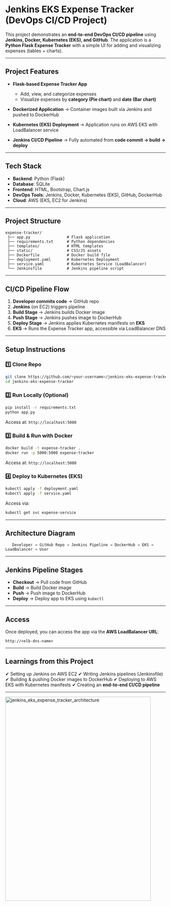 # Jenkins EKS Expense Tracker (DevOps CI/CD Project)

This project demonstrates an **end-to-end DevOps CI/CD pipeline** using **Jenkins, Docker, Kubernetes (EKS), and GitHub**.
The application is a **Python Flask Expense Tracker** with a simple UI for adding and visualizing expenses (tables + charts).

---

## Project Features

* **Flask-based Expense Tracker App**

  * Add, view, and categorize expenses
  * Visualize expenses by **category (Pie chart)** and **date (Bar chart)**
* **Dockerized Application** → Container images built via Jenkins and pushed to DockerHub
* **Kubernetes (EKS) Deployment** → Application runs on AWS EKS with LoadBalancer service
* **Jenkins CI/CD Pipeline** → Fully automated from **code commit → build → deploy**

---

## Tech Stack

* **Backend**: Python (Flask)
* **Database**: SQLite
* **Frontend**: HTML, Bootstrap, Chart.js
* **DevOps Tools**: Jenkins, Docker, Kubernetes (EKS), GitHub, DockerHub
* **Cloud**: AWS (EKS, EC2 for Jenkins)

---

## Project Structure

```
expense-tracker/
 ├── app.py                # Flask application
 ├── requirements.txt      # Python dependencies
 ├── templates/            # HTML templates
 ├── static/               # CSS/JS assets
 ├── Dockerfile            # Docker build file
 ├── deployment.yaml       # Kubernetes Deployment
 ├── service.yaml          # Kubernetes Service (LoadBalancer)
 └── Jenkinsfile           # Jenkins pipeline script
```

---

## CI/CD Pipeline Flow

1. **Developer commits code** → GitHub repo
2. **Jenkins** (on EC2) triggers pipeline
3. **Build Stage** → Jenkins builds Docker image
4. **Push Stage** → Jenkins pushes image to DockerHub
5. **Deploy Stage** → Jenkins applies Kubernetes manifests on **EKS**
6. **EKS** → Runs the Expense Tracker app, accessible via LoadBalancer DNS

---

## Setup Instructions

### 1️⃣ Clone Repo

```bash
git clone https://github.com/<your-username>/jenkins-eks-expense-tracker.git
cd jenkins-eks-expense-tracker
```

### 2️⃣ Run Locally (Optional)

```bash
pip install -r requirements.txt
python app.py
```

Access at: `http://localhost:5000`

### 3️⃣ Build & Run with Docker

```bash
docker build -t expense-tracker .
docker run -p 5000:5000 expense-tracker
```

Access at: `http://localhost:5000`

### 4️⃣ Deploy to Kubernetes (EKS)

```bash
kubectl apply -f deployment.yaml
kubectl apply -f service.yaml
```

Access via:

```bash
kubectl get svc expense-service
```

---

## Architecture Diagram

```
   Developer → GitHub Repo → Jenkins Pipeline → DockerHub → EKS → LoadBalancer → User

```

---

## Jenkins Pipeline Stages

* **Checkout** → Pull code from GitHub
* **Build** → Build Docker image
* **Push** → Push image to DockerHub
* **Deploy** → Deploy app to EKS using `kubectl`

---

## Access

Once deployed, you can access the app via the **AWS LoadBalancer URL**:

```
http://<elb-dns-name>
```

---

## Learnings from this Project

✔ Setting up Jenkins on AWS EC2
✔ Writing Jenkins pipelines (Jenkinsfile)
✔ Building & pushing Docker images to DockerHub
✔ Deploying to AWS EKS with Kubernetes manifests
✔ Creating an **end-to-end CI/CD pipeline**

---
<img width="457" height="639" alt="jenkins_eks_expense_tracker_architecture" src="https://github.com/user-attachments/assets/82beaa3d-be74-4438-bab5-ebe34886c3be" />

